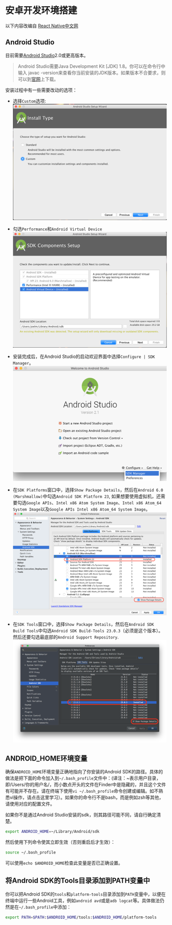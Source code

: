 # 安卓开发环境搭建
以下内容改编自 [React Native中文网](https://reactnative.cn/docs/0.50/getting-started.html#android-studio)
## Android Studio
目前需要[Android Studio](http://developer.android.com/sdk/index.html)2.0或更高版本。

> Android Studio需要Java Development Kit [JDK] 1.8。你可以在命令行中输入 javac -version来查看你当前安装的JDK版本。如果版本不合要求，则可以到[官网](http://www.oracle.com/technetwork/java/javase/downloads/jdk8-downloads-2133151.html
)上下载。


安装过程中有一些需要改动的选项：

- 选择`Custom`选项:
![](assets/android/react-native-android-studio-custom-install.png)

- 勾选`Performance`和`Android Virtual Device`
![](assets/android/react-native-android-studio-additional-installs.png)

- 安装完成后，在Android Studio的启动欢迎界面中选择`Configure | SDK Manager`。
![](assets/android/react-native-android-studio-configure-sdk.png)

- 在`SDK Platforms`窗口中，选择`Show Package Details`，然后在`Android 6.0 (Marshmallow)`中勾选`Android SDK Platform 23`, 如果想要使用虚拟机，还需要勾选`Google APIs`、`Intel x86 Atom System Image`、`Intel x86 Atom_64 System Image`以及`Google APIs Intel x86 Atom_64 System Image`。
![](assets/android/react-native-android-studio-android-sdk-platforms.png)

- 在`SDK Tools`窗口中，选择`Show Package Details`，然后在`Android SDK Build Tools`中勾选`Android SDK Build-Tools 23.0.3`（必须是这个版本）。然后还要勾选最底部的`Android Support Repository`.
![](assets/android/react-native-android-studio-android-sdk-build-tools.png)

## ANDROID_HOME环境变量

确保`ANDROID_HOME`环境变量正确地指向了你安装的Android SDK的路径。具体的做法是把下面的命令加入到`~/.bash_profile`文件中：(译注：~表示用户目录，即/Users/你的用户名/，而小数点开头的文件在Finder中是隐藏的，并且这个文件有可能并不存在。请在终端下使用`vi ~/.bash_profile`命令创建或编辑。如不熟悉vi操作，请点击这里学习）。如果你的命令行不是bash，而是例如zsh等其他，请使用对应的配置文件。

如果你不是通过Android Studio安装的sdk，则其路径可能不同，请自行确定清楚。

```sh
export ANDROID_HOME=~/Library/Android/sdk
```

然后使用下列命令使其立即生效（否则重启后才生效）：

```sh
source ~/.bash_profile
```

可以使用`echo $ANDROID_HOME`检查此变量是否已正确设置。

## 将Android SDK的Tools目录添加到PATH变量中

你可以把Android SDK的`tools`和`platform-tools`目录添加到`PATH`变量中，以便在终端中运行一些Android工具，例如`android avd`或是`adb logcat`等。具体做法仍然是在`~/.bash_profile`中添加：

```sh
export PATH=$PATH:$ANDROID_HOME/tools:$ANDROID_HOME/platform-tools
```